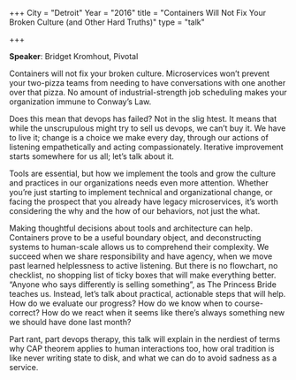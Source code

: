 +++
City = "Detroit"
Year = "2016"
title = "Containers Will Not Fix Your Broken Culture (and Other Hard Truths)"
type = "talk"

+++

**Speaker**: Bridget Kromhout, Pivotal

Containers will not fix your broken culture. Microservices won’t prevent your
two-pizza teams from needing to have conversations with one another over that
pizza. No amount of industrial-strength job scheduling makes your organization
immune to Conway’s Law. 

Does this mean that devops has failed? Not in the slig htest. It means that
while the unscrupulous might try to sell us devops, we can’t buy it. We have to
    live it; change is a choice we make every day, through our actions of
    listening empathetically and acting compassionately. Iterative improvement
    starts somewhere for us all; let’s talk about it. 

Tools are essential, but how we implement the tools and grow the culture and
practices in our organizations needs even more attention. Whether you’re just
starting to implement technical and organizational change, or facing the
prospect that you already have legacy microservices, it’s worth considering the
why and the how of our behaviors, not just the what. 

Making thoughtful decisions about tools and architecture can help. Containers
prove to be a useful boundary object, and deconstructing systems to human-scale
allows us to comprehend their complexity. We succeed when we share
responsibility and have agency, when we move past learned helplessness to
active listening. But there is no flowchart, no checklist, no shopping list of
ticky boxes that will make everything better. “Anyone who says differently is
selling something”, as The Princess Bride teaches us. Instead, let’s talk about
practical, actionable steps that will help. How do we evaluate our progress?
How do we know when to course-correct? How do we react when it seems like
there’s always something new we should have done last month? 

Part rant, part devops therapy, this talk will explain in the nerdiest of terms
why CAP theorem applies to human interactions too, how oral tradition is like
never writing state to disk, and what we can do to avoid sadness as a service. 

